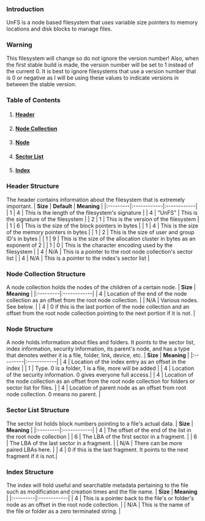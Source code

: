 ### Introduction ###
UnFS is a node based filesystem that uses variable size pointers to memory locations and disk blocks to manage files.
### Warning ###
This filesystem will change so do not ignore the version number! Also, when the first stable build is made, the version number will be set to 1 instead of the current 0. It is best to ignore filesystems that use a version number that is 0 or negative as I will be using these values to indicate versions in between the stable version.
### Table of Contents ###
  1. #### [Header](UnFS#Header_Structure.md) ####
  1. #### [Node Collection](UnFS#Node_Collection_Structure.md) ####
  1. #### [Node](UnFS#Node_Structure.md) ####
  1. #### [Sector List](UnFS#Sector_List_Structure.md) ####
  1. #### [Index](UnFS#Index_Structure.md) ####
### Header Structure ###
The header contains information about the filesystem that is extremely important.
| **Size** | **Default** | **Meaning** |
|:---------|:------------|:------------|
| 1 | 4 | This is the length of the filesystem's signature |
| 4 | "UnFS" | This is the signature of the filesystem |
| 2 | 1 | This is the version of the filesystem |
| 1 | 6 | This is the size of the block pointers in bytes |
| 1 | 4 | This is the size of the memory pointers in bytes |
| 1 | 2 | This is the size of user and group ID's in bytes |
| 1 | 9 | This is the size of the allocation cluster in bytes as an exponent of 2 |
| 1 | 0 | This is the character encoding used by the filesystem |
| 4 | N/A | This is a pointer to the root node collection's sector list |
| 4 | N/A | This is a pointer to the index's sector list |

### Node Collection Structure ###
A node collection holds the nodes of the children of a certain node.
| **Size** | **Meaning** |
|:---------|:------------|
| 4 | Location of the end of the node collection as an offset from the root node collection. |
| N/A | Various nodes. See below. |
| 4 | 0 if this is the last portion of the node collection and an offset from the root node collection pointing to the next portion if it is not. |

### Node Structure ###
A node holds information about files and folders. It points to the sector list, index information, security information, its parent's node, and has a type that denotes wether it is a file, folder, link, device, etc.
| **Size** | **Meaning** |
|:---------|:------------|
| 4 | Location of the index entry as an offset in the index |
| 1 | Type. 0 is a folder, 1 is a file, more will be added |
| 4 | Location of the security information. 0 gives everyone full access.|
| 4 | Location of the node collection as an offset from the root node collection for folders or sector list for files. |
| 4 | Location of parent node as an offset from root node collection. 0 means no parent. |

### Sector List Structure ###
The sector list holds block numbers pointing to a file's actual data.
| **Size** | **Meaning** |
|:---------|:------------|
| 4 | The offset of the end of the list in the root node collection |
| 6 | The LBA of the first sector in a fragment. |
| 6 | The LBA of the last sector in a fragment. |
| N/A | There can be more paired LBAs here. |
| 4 | 0 if this is the last fragment. It points to the next fragment if it is not.|

### Index Structure ###
The index will hold useful and searchable metadata pertaining to the file such as modification and creation times and the file name.
| **Size** | **Meaning** |
|:---------|:------------|
| 4 | This is a pointer back to the file's or folder's node as an offset in the root node collection. |
| N/A | This is the name of the file or folder as a zero terminated string. |